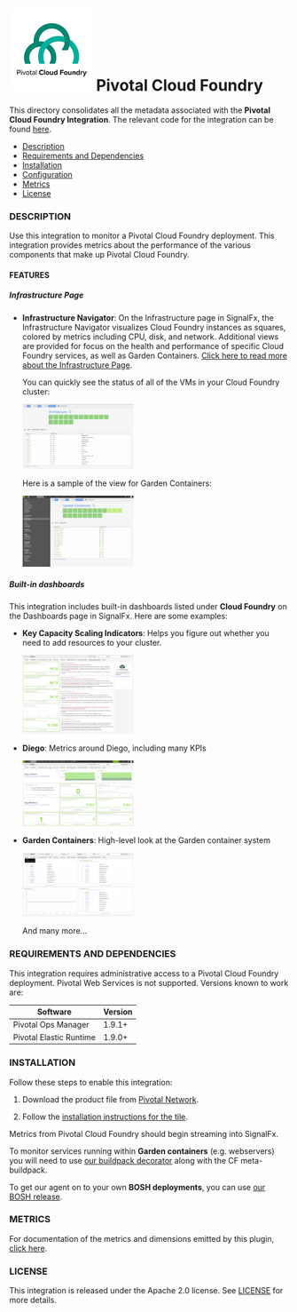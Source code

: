 # ![](././img/integrations_pivotalcloudfoundry.png) Pivotal Cloud Foundry

This directory consolidates all the metadata associated with the **Pivotal Cloud Foundry Integration**. The relevant code for the integration can be found [here](https://github.com/signalfx/cloudfoundry-integration).

- [Description](#description)
- [Requirements and Dependencies](#requirements-and-dependencies)
- [Installation](#installation)
- [Configuration](#configuration)
- [Metrics](#metrics)
- [License](#license)

### DESCRIPTION

Use this integration to monitor a Pivotal Cloud Foundry deployment. This integration provides metrics about the performance of the various components that make up Pivotal Cloud Foundry.

#### FEATURES

##### Infrastructure Page

- **Infrastructure Navigator**: On the Infrastructure page in SignalFx, the
    Infrastructure Navigator visualizes Cloud Foundry instances as squares,
    colored by metrics including CPU, disk, and network. Additional views are
    provided for focus on the health and performance of specific Cloud Foundry
    services, as well as Garden Containers. [Click here to read more about the
    Infrastructure
    Page](https://docs.signalfx.com/en/latest/built-in-content/infra-nav.html).

  You can quickly see the status of all of the VMs in your Cloud Foundry cluster:

  [<img src='./img/arch-infra.png' width=200px>](./img/arch-infra.png)

  Here is a sample of the view for Garden Containers:

  [<img src='./img/garden-infra.png' width=200px>](./img/garden-infra.png)

##### Built-in dashboards

This integration includes built-in dashboards listed under **Cloud Foundry** on the Dashboards page in SignalFx. Here are some examples:

- **Key Capacity Scaling Indicators**: Helps you figure out whether you need to
    add resources to your cluster.

  [<img src='./img/key-cap-dashboard.png' width=200px>](./img/key-cap-dashboard.png)

- **Diego**: Metrics around Diego, including many KPIs

  [<img src='./img/diego-dashboard.png' width=200px>](./img/diego-dashboard.png)

- **Garden Containers**: High-level look at the Garden container system

  [<img src='./img/garden-containers-dashboard.png' width=200px>](./img/garden-containers-dashboard.png)

  And many more...

### REQUIREMENTS AND DEPENDENCIES

This integration requires administrative access to a Pivotal Cloud Foundry deployment. Pivotal Web Services is not supported. Versions known to work are:

| Software                | Version        |
|-------------------------|----------------|
| Pivotal Ops Manager     | 1.9.1+ |
| Pivotal Elastic Runtime | 1.9.0+ |

### INSTALLATION

Follow these steps to enable this integration:

1. Download the product file from [Pivotal Network](https://network.pivotal.io/products/signalfx-monitoring-alerting/).

2. Follow the [installation instructions for the tile](http://docs.pivotal.io/partners/signalfx/installing.html).

Metrics from Pivotal Cloud Foundry should begin streaming into SignalFx.

To monitor services running within **Garden containers** (e.g. webservers) you will
need to use [our buildpack decorator](https://github.com/signalfx/signalfx-cloudfoundry-buildpack-decorator)
along with the CF meta-buildpack.

To get our agent on to your own **BOSH deployments**, you can use [our BOSH
release](https://github.com/signalfx/agent-boshrelease).

### METRICS

For documentation of the metrics and dimensions emitted by this plugin, [click here](./docs).

### LICENSE

This integration is released under the Apache 2.0 license. See [LICENSE](https://github.com/signalfx/collectd-example/blob/master/LICENSE) for more details.
